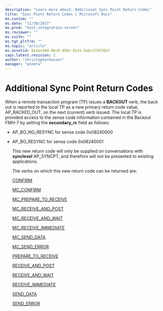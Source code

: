 ```yaml
---
description: "Learn more about: Additional Sync Point Return Codes"
title: "Sync Point Return Codes | Microsoft Docs"
ms.custom: ""
ms.date: "11/30/2017"
ms.prod: "host-integration-server"
ms.reviewer: ""
ms.suite: ""
ms.tgt_pltfrm: ""
ms.topic: "article"
ms.assetid: 814ac94d-9bc0-450c-81d1-9a6c37df35b7
caps.latest.revision: 3
author: "christopherhouser"
manager: "anneta"
---
```

# Additional Sync Point Return Codes
When a remote transaction program (TP) issues a **BACKOUT** verb, the back out is reported to the local TP as a new primary return code value, AP_BACKED_OUT, on the next (current) verb issued. The local TP is provided access to the sense code information contained in the Backout FMH-7 by setting the **secondary_rc** field as follows:  
  
- AP_BO_NO_RESYNC for sense code 0x08240000  
  
- AP_BO_RESYNC for sense code 0x08240001  
  
  This new return code will only be supplied on conversations with **synclevel** AP_SYNCPT, and therefore will not be presented to existing applications.  
  
  The verbs on which this new return code can be returned are:  
  
  [CONFIRM](confirm2.md)  
  
  [MC_CONFIRM](mc-confirm2.md)  
  
  [MC_PREPARE_TO_RECEIVE](mc-prepare-to-receive1.md)  
  
  [MC_RECEIVE_AND_POST](mc-receive-and-post2.md)  
  
  [MC_RECEIVE_AND_WAIT](mc-receive-and-wait2.md)  
  
  [MC_RECEIVE_IMMEDIATE](mc-receive-immediate2.md)  
  
  [MC_SEND_DATA](mc-send-data1.md)  
  
  [MC_SEND_ERROR](mc-send-error2.md)  
  
  [PREPARE_TO_RECEIVE](prepare-to-receive2.md)  
  
  [RECEIVE_AND_POST](receive-and-post1.md)  
  
  [RECEIVE_AND_WAIT](receive-and-wait2.md)  
  
  [RECEIVE_IMMEDIATE](receive-immediate1.md)  
  
  [SEND_DATA](send-data1.md)  
  
  [SEND_ERROR](send-error2.md)
